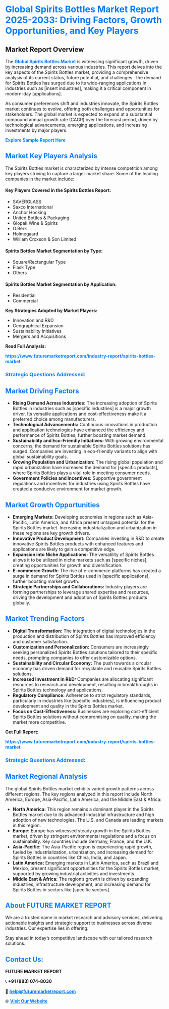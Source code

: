 <h1 style="color: #007BFF;">Global Spirits Bottles Market Report 2025-2033: Driving Factors, Growth Opportunities, and Key Players</h1>

<section id="overview">
<h2>Market Report Overview</h2>
<p>The <a href="https://www.futuremarketreport.com/industry-report/spirits-bottles-market" style="color: #007BFF; text-decoration: none;"><strong>Global Spirits Bottles Market</strong></a> is witnessing significant growth, driven by increasing demand across various industries. This report delves into the key aspects of the Spirits Bottles market, providing a comprehensive analysis of its current status, future potential, and challenges. The demand for Spirits Bottles has surged due to its wide-ranging applications in industries such as [insert industries], making it a critical component in modern-day [applications].</p>
<p>As consumer preferences shift and industries innovate, the Spirits Bottles market continues to evolve, offering both challenges and opportunities for stakeholders. The global market is expected to expand at a substantial compound annual growth rate (CAGR) over the forecast period, driven by technological advancements, emerging applications, and increasing investments by major players.</p>
</section>

<section id="overview">
<p><a href="https://www.futuremarketreport.com/request-sample/reportId=58838" style="color: #007BFF; text-decoration: none;"><strong>Explore Sample Report Here</strong></a></p>
</section>

<section id="key-players">
<h2 style="color: #007BFF;">Market Key Players Analysis</h2>
<p>The Spirits Bottles market is characterized by intense competition among key players striving to capture a larger market share. Some of the leading companies in the market include:</p>
<h4>Key Players Covered in the Spirits Bottles Report:</h4>
<ul><li>SAVERGLASS</li><li>Saxco International</li><li>Anchor Hocking</li><li>United Bottles &amp; Packaging</li><li>Glopak Wine &amp; Spirits</li><li>O.Berk</li><li>Holmegaard</li><li>William Croxson &amp; Son Limited</li></ul>
<h4>Spirits Bottles Market Segmentation by Type:</h4>
<ul><li>Square/Rectangular Type</li><li>Flask Type</li><li>Others</li></ul>

<h4>Spirits Bottles Market Segmentation by Application:</h4>
<ul><li>Residential</li><li>Commercial</li></ul>
<p><strong>Key Strategies Adopted by Market Players:</strong></p>
<ul>
<li>Innovation and R&D</li>
<li>Geographical Expansion</li>
<li>Sustainability Initiatives</li>
<li>Mergers and Acquisitions</li>
</ul>
</section>

<section>
<p><strong>Read Full Analysis: </strong></p><a href="https://www.futuremarketreport.com/industry-report/spirits-bottles-market" style="color: #007BFF; text-decoration: none;"><strong>https://www.futuremarketreport.com/industry-report/spirits-bottles-market</strong></a>
<h3 style="color: #007BFF;">Strategic Questions Addressed:</h3>
</section>

<section id="driving-factors">
<h2 style="color: #007BFF;">Market Driving Factors</h2>
<ul>
<li><strong>Rising Demand Across Industries:</strong> The increasing adoption of Spirits Bottles in industries such as [specific industries] is a major growth driver. Its versatile applications and cost-effectiveness make it a preferred choice among manufacturers.</li>
<li><strong>Technological Advancements:</strong> Continuous innovations in production and application technologies have enhanced the efficiency and performance of Spirits Bottles, further boosting market demand.</li>
<li><strong>Sustainability and Eco-Friendly Initiatives:</strong> With growing environmental concerns, the demand for sustainable Spirits Bottles solutions has surged. Companies are investing in eco-friendly variants to align with global sustainability goals.</li>
<li><strong>Growing Population and Urbanization:</strong> The rising global population and rapid urbanization have increased the demand for [specific products], where Spirits Bottles plays a vital role in meeting consumer needs.</li>
<li><strong>Government Policies and Incentives:</strong> Supportive government regulations and incentives for industries using Spirits Bottles have created a conducive environment for market growth.</li>
</ul>
</section>

<section id="growth-opportunities">
<h2 style="color: #007BFF;">Market Growth Opportunities</h2>
<ul>
<li><strong>Emerging Markets:</strong> Developing economies in regions such as Asia-Pacific, Latin America, and Africa present untapped potential for the Spirits Bottles market. Increasing industrialization and urbanization in these regions are key growth drivers.</li>
<li><strong>Innovative Product Development:</strong> Companies investing in R&D to create innovative Spirits Bottles products with enhanced features and applications are likely to gain a competitive edge.</li>
<li><strong>Expansion into Niche Applications:</strong> The versatility of Spirits Bottles allows it to be utilized in niche markets such as [specific niches], creating opportunities for growth and diversification.</li>
<li><strong>E-commerce Growth:</strong> The rise of e-commerce platforms has created a surge in demand for Spirits Bottles used in [specific applications], further boosting market growth.</li>
<li><strong>Strategic Partnerships and Collaborations:</strong> Industry players are forming partnerships to leverage shared expertise and resources, driving the development and adoption of Spirits Bottles products globally.</li>
</ul>
</section>

<section id="trending-factors">
<h2 style="color: #007BFF;">Market Trending Factors</h2>
<ul>
<li><strong>Digital Transformation:</strong> The integration of digital technologies in the production and distribution of Spirits Bottles has improved efficiency and customer satisfaction.</li>
<li><strong>Customization and Personalization:</strong> Consumers are increasingly seeking personalized Spirits Bottles solutions tailored to their specific needs, prompting companies to offer customizable options.</li>
<li><strong>Sustainability and Circular Economy:</strong> The push towards a circular economy has driven demand for recyclable and reusable Spirits Bottles solutions.</li>
<li><strong>Increased Investment in R&D:</strong> Companies are allocating significant resources to research and development, resulting in breakthroughs in Spirits Bottles technology and applications.</li>
<li><strong>Regulatory Compliance:</strong> Adherence to strict regulatory standards, particularly in industries like [specific industries], is influencing product development and quality in the Spirits Bottles market.</li>
<li><strong>Focus on Cost-Effectiveness:</strong> Businesses are exploring cost-efficient Spirits Bottles solutions without compromising on quality, making the market more competitive.</li>
</ul>
</section>

<section>
<p><strong>Get Full Report: </strong></p><a href="https://www.futuremarketreport.com/industry-report/spirits-bottles-market" style="color: #007BFF; text-decoration: none;"><strong>https://www.futuremarketreport.com/industry-report/spirits-bottles-market</strong></a>
<h3 style="color: #007BFF;">Strategic Questions Addressed:</h3>
</section>


<section id="regional-analysis">
<h2 style="color: #007BFF;">Market Regional Analysis</h2>
<p>The global Spirits Bottles market exhibits varied growth patterns across different regions. The key regions analyzed in this report include North America, Europe, Asia-Pacific, Latin America, and the Middle East & Africa:</p>
<ul>
<li><strong>North America:</strong> This region remains a dominant player in the Spirits Bottles market due to its advanced industrial infrastructure and high adoption of new technologies. The U.S. and Canada are leading markets in this region.</li>
<li><strong>Europe:</strong> Europe has witnessed steady growth in the Spirits Bottles market, driven by stringent environmental regulations and a focus on sustainability. Key countries include Germany, France, and the U.K.</li>
<li><strong>Asia-Pacific:</strong> The Asia-Pacific region is experiencing rapid growth, fueled by industrialization, urbanization, and increasing demand for Spirits Bottles in countries like China, India, and Japan.</li>
<li><strong>Latin America:</strong> Emerging markets in Latin America, such as Brazil and Mexico, present significant opportunities for the Spirits Bottles market, supported by growing industrial activities and investments.</li>
<li><strong>Middle East & Africa:</strong> The region’s growth is driven by expanding industries, infrastructure development, and increasing demand for Spirits Bottles in sectors like [specific sectors].</li>
</ul>
</section>

<footer>
<h2 style="color: #007BFF;">About FUTURE MARKET REPORT</h2>
<p>We are a trusted name in market research and advisory services, delivering actionable insights and strategic support to businesses across diverse industries. Our expertise lies in offering:</p>

<p>Stay ahead in today’s competitive landscape with our tailored research solutions.</p>

<h2 style="color: #007BFF;">Contact Us:</h2>
<p><strong>FUTURE MARKET REPORT</strong></p>
<p>📞 <strong>+91 (883) 074-8030</strong></p>
<p>📧 <strong><a href="mailto:help@futuremarketreport.com" style="color: #007BFF;">help@futuremarketreport.com</a></strong></p>
<p>🌐 <strong><a href="https://www.futuremarketreport.com/" style="color: #007BFF;">Visit Our Website</a></strong></p>
</footer>